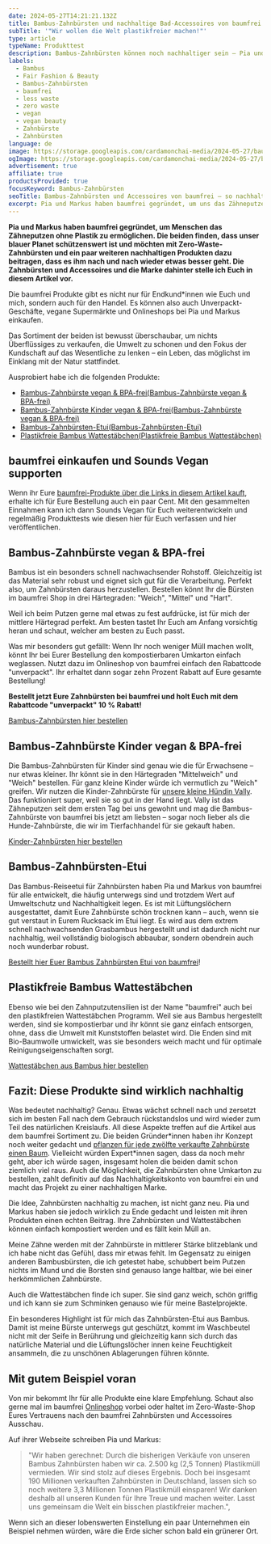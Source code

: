 ```yaml
---
date: 2024-05-27T14:21:21.132Z
title: Bambus-Zahnbürsten und nachhaltige Bad-Accessoires von baumfrei
subTitle: '"Wir wollen die Welt plastikfreier machen!"'
type: article
typeName: Produkttest
description: Bambus-Zahnbürsten können noch nachhaltiger sein – Pia und Markus von baumfrei zeigen Euch wie es funktioniert. Testet am besten direkt hier ihre coolen Bambus-Badaccessoires!
labels:
  - Bambus
  - Fair Fashion & Beauty
  - Bambus-Zahnbürsten
  - baumfrei
  - less waste
  - zero waste
  - vegan
  - vegan beauty
  - Zahnbürste
  - Zahnbürsten
language: de
image: https://storage.googleapis.com/cardamonchai-media/2024-05-27/baumfrei-soundsvegan-com-4-jpg-imagine-6898b8_829ba0_1024_768/640.webp
ogImage: https://storage.googleapis.com/cardamonchai-media/2024-05-27/baumfrei-bambus-zahnbuersten-soundsvegan-com-og-jpg-imagine-78a8c8_97a9a6_1200_628/640.webp
advertisement: true
affiliate: true
productsProvided: true
focusKeyword: Bambus-Zahnbürsten
seoTitle: Bambus-Zahnbürsten und Accessoires von baumfrei – so nachhaltig sind sie!
excerpt: Pia und Markus haben baumfrei gegründet, um uns das Zähneputzen ohne Plastik zu ermöglichen – mit Bambus-Zahnbürsten. Die Idee ist nicht ganz neu, doch die beiden sind sehr konsequent in ihrer Umsetzung und heben sich mit ihren Produkten dadurch deutlich von anderen Brands ab. Weil sie unseren blauen Planeten schützen möchten, setzen sie unter anderem auf verpackungsfreie Auslieferung und ein bewusst kleines Sortiment. Holt Euch hier alle Infos über die nachhaltigen Zahnbürsten und Bad-Accessoires!
---
```


**Pia und Markus haben baumfrei gegründet, um Menschen das Zähneputzen ohne Plastik zu ermöglichen. Die beiden finden, dass unser blauer Planet schützenswert ist und möchten mit Zero-Waste-Zahnbürsten und ein paar weiteren nachhaltigen Produkten dazu beitragen, dass es ihm nach und nach wieder etwas besser geht. Die Zahnbürsten und Accessoires und die Marke dahinter stelle ich Euch in diesem Artikel vor.**

Die baumfrei Produkte gibt es nicht nur für Endkund\*innen wie Euch und mich, sondern auch für den Handel. Es können also auch Unverpackt-Geschäfte, vegane Supermärkte und Onlineshops bei Pia und Markus einkaufen.

Das Sortiment der beiden ist bewusst überschaubar, um nichts Überflüssiges zu verkaufen, die Umwelt zu schonen und den Fokus der Kundschaft auf das Wesentliche zu lenken – ein Leben, das möglichst im Einklang mit der Natur stattfindet.

Ausprobiert habe ich die folgenden Produkte:

- [Bambus-Zahnbürste vegan & BPA-frei(Bambus-Zahnbürste vegan & BPA-frei)](#bambus-zahnbuerste)
- [Bambus-Zahnbürste Kinder vegan & BPA-frei(Bambus-Zahnbürste vegan & BPA-frei)](#bambus-zahnbuerste-kinder)
- [Bambus-Zahnbürsten-Etui(Bambus-Zahnbürsten-Etui)](#bambus-zahnbuerstenetui)
- [Plastikfreie Bambus Wattestäbchen(Plastikfreie Bambus Wattestäbchen)](#bambus-wattestaebchen)

<Gallery name="baumfrei-bambus-zahnbuersten-soundsvegan.com-2" />

## baumfrei einkaufen und Sounds Vegan supporten

Wenn ihr Eure [baumfrei-Produkte über die Links in diesem Artikel kauft](https://t.adcell.com/p/click?promoId=215935&slotId=80259&param0=https%3A%2F%2Fwww.baumfrei.de%2F), erhalte ich für Eure Bestellung auch ein paar Cent. Mit den gesammelten Einnahmen kann ich dann Sounds Vegan für Euch weiterentwickeln und regelmäßig Produkttests wie diesen hier für Euch verfassen und hier veröffentlichen.

<div id="bambus-zahnbuerste"></div>

## Bambus-Zahnbürste vegan & BPA-frei

Bambus ist ein besonders schnell nachwachsender Rohstoff. Gleichzeitig ist das Material sehr robust und eignet sich gut für die Verarbeitung. Perfekt also, um Zahnbürsten daraus herzustellen. Bestellen könnt Ihr die Bürsten im baumfrei Shop in drei Härtegraden: "Weich", "Mittel" und "Hart".

Weil ich beim Putzen gerne mal etwas zu fest aufdrücke, ist für mich der mittlere Härtegrad perfekt. Am besten tastet Ihr Euch am Anfang vorsichtig heran und schaut, welcher am besten zu Euch passt.

Was mir besonders gut gefällt: Wenn Ihr noch weniger Müll machen wollt, könnt Ihr bei Eurer Bestellung den kompostierbaren Umkarton einfach weglassen. Nutzt dazu im Onlineshop von baumfrei einfach den Rabattcode "unverpackt". Ihr erhaltet dann sogar zehn Prozent Rabatt auf Eure gesamte Bestellung!

**Bestellt jetzt Eure Zahnbürsten bei baumfrei und holt Euch mit dem Rabattcode "unverpackt" 10 % Rabatt!**

[Bambus-Zahnbürsten hier bestellen](https://t.adcell.com/p/click?promoId=215935&slotId=80259&param0=https%3A%2F%2Fwww.baumfrei.de%2Fprodukte%2Fbambus-zahnbuerste%2F)

<div id="bambus-zahnbuerste-kinder"></div>

## Bambus-Zahnbürste Kinder vegan & BPA-frei

Die Bambus-Zahnbürsten für Kinder sind genau wie die für Erwachsene – nur etwas kleiner. Ihr könnt sie in den Härtegraden "Mittelweich" und "Weich" bestellen. Für ganz kleine Kinder würde ich vermutlich zu "Weich" greifen. Wir nutzen die Kinder-Zahnbürste für [unsere kleine Hündin Vally](LINK). Das funktioniert super, weil sie so gut in der Hand liegt. Vally ist das Zähneputzen seit dem ersten Tag bei uns gewohnt und mag die Bambus-Zahnbürste von baumfrei bis jetzt am liebsten – sogar noch lieber als die Hunde-Zahnbürste, die wir im Tierfachhandel für sie gekauft haben.

[Kinder-Zahnbürsten hier bestellen](https://t.adcell.com/p/click?promoId=215935&slotId=80259&param0=https%3A%2F%2Fwww.baumfrei.de%2Fprodukte%2Fbambus-zahnbuerste%2F)

<div id="bambus-zahnbuersten-etui"></div>

## Bambus-Zahnbürsten-Etui

Das Bambus-Reiseetui für Zahnbürsten haben Pia und Markus von baumfrei für alle entwickelt, die häufig unterwegs sind und trotzdem Wert auf Umweltschutz und Nachhaltigkeit legen. Es ist mit Lüftungslöchern ausgestattet, damit Eure Zahnbürste schön trocknen kann – auch, wenn sie gut verstaut in Eurem Rucksack im Etui liegt. Es wird aus dem extrem schnell nachwachsenden Grasbambus hergestellt und ist dadurch nicht nur nachhaltig, weil vollständig biologisch abbaubar, sondern obendrein auch noch wunderbar robust.

[Bestellt hier Euer Bambus Zahnbürsten Etui von baumfrei](https://t.adcell.com/p/click?promoId=215935&slotId=80259&param0=https%3A%2F%2Fwww.baumfrei.de%2Fprodukte%2Fbambus-etui%2F)!

<div id="bambus-wattestaebchen"></div>

## Plastikfreie Bambus Wattestäbchen

Ebenso wie bei den Zahnputzutensilien ist der Name "baumfrei" auch bei den plastikfreien Wattestäbchen Programm. Weil sie aus Bambus hergestellt werden, sind sie kompostierbar und ihr könnt sie ganz einfach entsorgen, ohne, dass die Umwelt mit Kunststoffen belastet wird. Die Enden sind mit Bio-Baumwolle umwickelt, was sie besonders weich macht und für optimale Reinigungseigenschaften sorgt.

[Wattestäbchen aus Bambus hier bestellen](https://t.adcell.com/p/click?promoId=215935&slotId=80259&param0=https%3A%2F%2Fwww.baumfrei.de%2Fprodukte%2Fbambus-wattestaebchen%2F)

## Fazit: Diese Produkte sind wirklich nachhaltig

Was bedeutet nachhaltig? Genau. Etwas wächst schnell nach und zersetzt sich im besten Fall nach dem Gebrauch rückstandslos und wird wieder zum Teil des natürlichen Kreislaufs. All diese Aspekte treffen auf die Artikel aus dem baumfrei Sortiment zu. Die beiden Gründer\*innen haben ihr Konzept noch weiter gedacht und [pflanzen für jede zwölfte verkaufte Zahnbürste einen Baum](https://t.adcell.com/p/click?promoId=215935&slotId=80259&param0=https%3A%2F%2Fwww.baumfrei.de%2Fnachhaltigkeit%2Flass-uns-gemeinsam-baeume-pflanzen%2F). Vielleicht würden Expert\*innen sagen, dass da noch mehr geht, aber ich würde sagen, insgesamt holen die beiden damit schon ziemlich viel raus. Auch die Möglichkeit, die Zahnbürsten ohne Umkarton zu bestellen, zahlt definitiv auf das Nachhaltigkeitskonto von baumfrei ein und macht das Projekt zu einer nachhaltigen Marke.

Die Idee, Zahnbürsten nachhaltig zu machen, ist nicht ganz neu. Pia und Markus haben sie jedoch wirklich zu Ende gedacht und leisten mit ihren Produkten einen echten Beitrag. Ihre Zahnbürsten und Wattestäbchen können einfach kompostiert werden und es fällt kein Müll an.

Meine Zähne werden mit der Zahnbürste in mittlerer Stärke blitzeblank und ich habe nicht das Gefühl, dass mir etwas fehlt. Im Gegensatz zu einigen anderen Bambusbürsten, die ich getestet habe, schubbert beim Putzen nichts im Mund und die Borsten sind genauso lange haltbar, wie bei einer herkömmlichen Zahnbürste.

Auch die Wattestäbchen finde ich super. Sie sind ganz weich, schön griffig und ich kann sie zum Schminken genauso wie für meine Bastelprojekte.

Ein besonderes Highlight ist für mich das Zahnbürsten-Etui aus Bambus. Damit ist meine Bürste unterwegs gut geschützt, kommt im Waschbeutel nicht mit der Seife in Berührung und gleichzeitig kann sich durch das natürliche Material und die Lüftungslöcher innen keine Feuchtigkeit ansammeln, die zu unschönen Ablagerungen führen könnte.

## Mit gutem Beispiel voran

Von mir bekommt Ihr für alle Produkte eine klare Empfehlung. Schaut also gerne mal im baumfrei [Onlineshop](https://t.adcell.com/p/click?promoId=215935&slotId=80259&param0=https%3A%2F%2Fwww.baumfrei.de%2Fprodukte%2F) vorbei oder haltet im Zero-Waste-Shop Eures Vertrauens nach den baumfrei Zahnbürsten und Accessoires Ausschau.

Auf ihrer Webseite schreiben Pia und Markus:

> "Wir haben gerechnet: Durch die bisherigen Verkäufe von unseren Bambus Zahnbürsten haben wir ca. 2.500 kg (2,5 Tonnen) Plastikmüll vermieden. Wir sind stolz auf dieses Ergebnis. Doch bei insgesamt 190 Millionen verkauften Zahnbürsten in Deutschland, lassen sich so noch weitere 3,3 Millionen Tonnen Plastikmüll einsparen! Wir danken deshalb all unseren Kunden für Ihre Treue und machen weiter. Lasst uns gemeinsam die Welt ein bisschen plastikfreier machen.",

Wenn sich an dieser lobenswerten Einstellung ein paar Unternehmen ein Beispiel nehmen würden, wäre die Erde sicher schon bald ein grünerer Ort.

<Gallery name="baumfrei-bambus-zahnbuersten-soundsvegan.com-1" />
